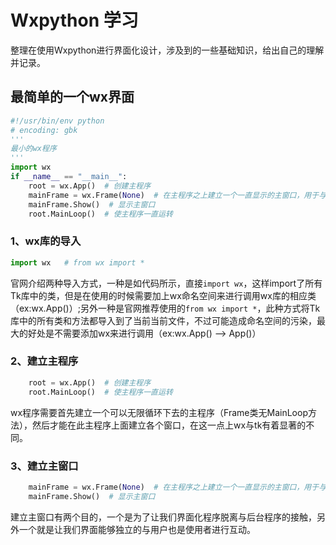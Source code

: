 # Wxpython 学习
整理在使用Wxpython进行界面化设计，涉及到的一些基础知识，给出自己的理解并记录。
## 最简单的一个wx界面
```Python
#!/usr/bin/env python
# encoding: gbk
'''
最小的wx程序
'''
import wx
if __name__ == "__main__":
    root = wx.App()  # 创建主程序
    mainFrame = wx.Frame(None)  # 在主程序之上建立一个一直显示的主窗口，用于与用户进行互动
    mainFrame.Show()  # 显示主窗口
    root.MainLoop()  # 使主程序一直运转
```
### 1、wx库的导入
```Python
import wx   # from wx import *
```
官网介绍两种导入方式，一种是如代码所示，直接```import wx```，这样import了所有Tk库中的类，但是在使用的时候需要加上wx命名空间来进行调用wx库的相应类（ex:wx.App()）;另外一种是官网推荐使用的```from wx import *```，此种方式将Tk库中的所有类和方法都导入到了当前当前文件，不过可能造成命名空间的污染，最大的好处是不需要添加wx来进行调用（ex:wx.App() --> App()）
### 2、建立主程序
```Python
    root = wx.App()  # 创建主程序
    root.MainLoop()  # 使主程序一直运转
```
wx程序需要首先建立一个可以无限循环下去的主程序（Frame类无MainLoop方法），然后才能在此主程序上面建立各个窗口，在这一点上wx与tk有着显著的不同。
### 3、建立主窗口
```Python
    mainFrame = wx.Frame(None)  # 在主程序之上建立一个一直显示的主窗口，用于与用户进行互动
    mainFrame.Show()  # 显示主窗口
```
建立主窗口有两个目的，一个是为了让我们界面化程序脱离与后台程序的接触，另外一个就是让我们界面能够独立的与用户也是使用者进行互动。



